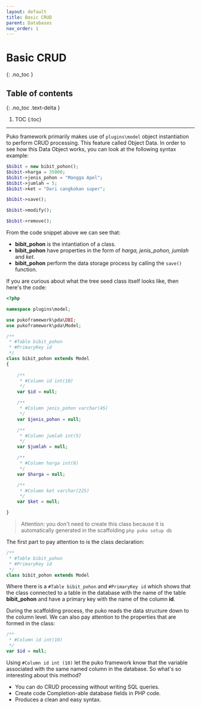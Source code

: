 ```yaml
---
layout: default
title: Basic CRUD
parent: Databases
nav_order: 1
---
```


# Basic CRUD
{: .no_toc }

## Table of contents
{: .no_toc .text-delta }

1. TOC
{:toc}

---


Puko framework primarily makes use of `plugins\model` object instantiation to perform CRUD processing.
This feature called Object Data. 
In order to see how this Data Object works, you can look at the following syntax example:

```php
$bibit = new bibit_pohon();
$bibit->harga = 35000;
$bibit->jenis_pohon = "Mangga Apel";
$bibit->jumlah = 5;
$bibit->ket = "Dari cangkokan super";

$bibit->save();
```

```php
$bibit->modify();
```

```php
$bibit->remove();
```

From the code snippet above we can see that:
* **bibit_pohon** is the intantiation of a class.
* **bibit_pohon** have properties in the form of _harga, jenis_pohon, jumlah_ and _ket_.
* **bibit_pohon** perform the data storage process by calling the `save()` function.

If you are curious about what the tree seed class itself looks like, then here's the code:

```php
<?php

namespace plugins\model;

use pukoframework\pda\DBI;
use pukoframework\pda\Model;

/**
 * #Table bibit_pohon
 * #PrimaryKey id
 */
class bibit_pohon extends Model
{
    
    /**
     * #Column id int(10)
     */
    var $id = null;

    /**
     * #Column jenis_pohon varchar(45)
     */
    var $jenis_pohon = null;

    /**
     * #Column jumlah int(5)
     */
    var $jumlah = null;

    /**
     * #Column harga int(8)
     */
    var $harga = null;

    /**
     * #Column ket varchar(225)
     */
    var $ket = null;

}
```

> Attention: you don't need to create this class because it is automatically generated in the scaffolding `php puko setup db`

The first part to pay attention to is the class declaration:

```php
/**
 * #Table bibit_pohon
 * #PrimaryKey id
 */
class bibit_pohon extends Model
```

Where there is a `#Table bibit_pohon` and `#PrimaryKey id` which shows that the class connected to a table in the database
with the name of the table **bibit_pohon** and have a primary key with the name of the column **id**. 

During the scaffolding process, the puko reads the data structure down to the column level.
We can also pay attention to the properties that are formed in the class:

```php
/**
 * #Column id int(10)
 */
var $id = null;
```

Using `#Column id int (10)` let the puko framework know that the variable associated with the same named column in the database.
So what's so interesting about this method?

* You can do CRUD processing without writing SQL queries.
* Create code Completion-able database fields in PHP code.
* Produces a clean and easy syntax.